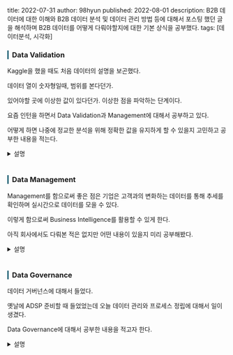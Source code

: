 title: 2022-07-31
author: 98hyun
published: 2022-08-01
description: B2B 데이터에 대한 이해와 B2B 데이터 분석 및 데이터 관리 방법 등에 대해서 포스팅 했던 글을 해석하며 B2B 데이터를 어떻게 다뤄야할지에 대한 기본 상식을 공부했다.
tags: [데이터분석, 시각화]

<h3 style="border-left: solid 3px #0E6073;"><span style="background-color:#2e3f59"></span> &nbsp; Data Validation </h3>

Kaggle을 했을 때도 처음 데이터의 설명을 보곤했다. 

데이터 열이 숫자형일때, 범위를 본다던가. 

있어야할 곳에 이상한 값이 있다던가. 이상한 점을 파악하는 단계이다. 

요즘 인턴을 하면서 Data Validation과 Management에 대해서 공부하고 있다. 

어떻게 하면 나중에 정교한 분석을 위해 정확한 값을 유지하게 할 수 있을지 고민하고 공부한 내용을 적는다. 

<details><summary>설명</summary><blockquote><pre><code>

1. Data Type
data type을 확인한다. 
python을 했을 때도 numeric 열에서 중간에 갑자기 string이 들어가면 함수가 안먹곤했었다. 
그럴때 이유를 몰랐는데 나중에 하나씩 행을 까보다가 string을 발견했을 때가 있었다. 
Data Type을 확실하게 본다. 

2. Range
histogram 등 분위를 나누거나 할 때 숫자의 범위가 굉장히 중요하다. 
예를 들어, 어떤 item의 값이 너무 크다거나 0이라던가 이런 이상값은 범위를 적절하게 조절하여 포함되지 않게 한다. 

3. Uniqueness
예를 들어 Item 데이터를 정리할 때 겹치는 Item Number가 있으면 안되듯.
unique함을 확인해봐야한다.

4. format
예를 들어 어떤것은 소문자로쓰고 어떤것은 대문자로쓰고
예를 들어 니켈을 ni라고 했는데 어떤것은 kel 로 들어가있고 이러면 안된다는 것이다. 

5. null
사실 null이 있으면 무조건 안좋긴하다. 
그래서 현재 mark rate라고 기입율을 뽑아내는작업도 하고있다. 

</code></pre></blockquote></details>
<br>

<h3 style="border-left: solid 3px #0E6073;"><span style="background-color:#2e3f59"></span> &nbsp; Data Management </h3>

Management를 함으로써 좋은 점은 기업은 고객과의 변화하는 데이터를 통해 추세를 확인하며 실시간으로 데이터를 모을 수 있다.

이렇게 함으로써 Business Intelligence를 활용할 수 있게 한다. 

아직 회사에서도 다뤄본 적은 없지만 어떤 내용이 있을지 미리 공부해봤다.

<details><summary>설명</summary><blockquote><pre><code>

1. Master data management

Data는 크게 Master Data와 Transaction Data로 나눌 수 있다.
Transaction Data는 매일 혹은 주기적으로 추가되는 Data로 고정되어있지 않다는 특징이 있고
Master Data는 Unique Name과 특징을 가진 Data로 Transaction Data와 함께 이해를 하기 위해 쓰인다. 고정적이다. 

2. Data Quality

3. Data security

4. Data governance

Data governace는 Data가 들어오는 것부터 어떻게 정의하고 정리하고 관리하고 유지하는 등 
모든 활동에 대해서 법률 및 규칙을 정해놓는. 그렇게 Data가 움직이게끔 해놓는 모든 장치들을 합한것을 Data Governance라고 한다. 그래서 보통 Data Governance가 중앙에 있고 다른 것들을 수식해준다.

5. Data Warehousing

6. Data Modeling

7. Data Architecture

등. 쓰지 않았지만 당연히 중요한 품질, 보안 등을 모두 관리하는 것에 속한다. 

아마 회사내에서도 거의 하게 될 업무가 이런 느낌일 것 같다. 

</code></pre></blockquote></details>
<br>

<h3 style="border-left: solid 3px #0E6073;"><span style="background-color:#2e3f59"></span> &nbsp; Data Governance </h3>

데이터 거버넌스에 대해서 들었다.

옛날에 ADSP 준비할 때 들었었는데 오늘 데이터 관리와 프로세스 정립에 대해서 일이 생겼다. 

Data Governance에 대해서 공부한 내용을 적고자 한다.

<details><summary>설명</summary><blockquote><pre><code>

1. Accountability for data items 
이게 가장 우선시 된다. responsibility랑 비슷할 수 있는데 책임감보다는 작성잘하는, 관리잘하는 마음이다.
그리고 Steward랑 연결된다.

2. Data Stewardship
Ownership과 연결된다. 자기가 데이터를 생성하는 만큼 주의를 해야한다는 뜻이다. =

3. Data Policy
rule이자 Guideline이다. 우리가 정한, 맞다고 생각하는 규칙을 따른다.

4. Meta Data Management
메타데이터는 중심이되는 데이터로 거의 변하지 않아 정적이다. 
이와 반대로 transaction data는 동적이라 쌓인다. transaction data 분석을 할 때 메타데이터가 중요하다.

5. Data Tracking
change log가 있다면 같이 저장하는것이 좋다.

6. Data Quality
데이터가 정확한지 validation 작업도 포함된다.

7. Data Security
데이터 노출되거나 변질되지 않게 보안에 신경도 써야한다.

</code></pre></blockquote></details>
<br>
